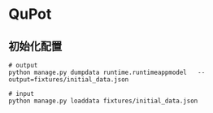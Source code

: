 # QuPot

## 初始化配置
```shell
# output
python manage.py dumpdata runtime.runtimeappmodel   --output=fixtures/initial_data.json

# input
python manage.py loaddata fixtures/initial_data.json
```